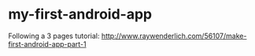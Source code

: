 my-first-android-app
====================

Following a 3 pages tutorial: http://www.raywenderlich.com/56107/make-first-android-app-part-1
